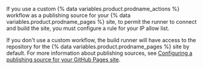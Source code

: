 If you use a custom {% data variables.product.prodname_actions %} workflow as a publishing source for your {% data variables.product.prodname_pages %} site, to permit the runner to connect and build the site, you must configure a rule for your IP allow list.

If you don't use a custom workflow, the build runner will have access to the repository for the {% data variables.product.prodname_pages %} site by default. For more information about publishing sources, see [Configuring a publishing source for your GitHub Pages site](/pages/getting-started-with-github-pages/configuring-a-publishing-source-for-your-github-pages-site).

